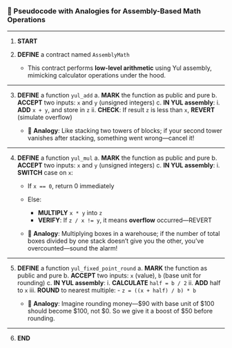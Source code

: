 ### 🧮 Pseudocode with Analogies for Assembly-Based Math Operations

---

1. **START**

2. **DEFINE** a contract named `AssemblyMath`

   * This contract performs **low-level arithmetic** using Yul assembly, mimicking calculator operations under the hood.

---

3. **DEFINE** a function `yul_add`
   a. **MARK** the function as public and pure
   b. **ACCEPT** two inputs: `x` and `y` (unsigned integers)
   c. **IN YUL assembly**:
   i. **ADD** `x + y`, and store in `z`
   ii. **CHECK**: If result `z` is less than `x`, **REVERT** (simulate overflow)

   * 🧠 **Analogy**: Like stacking two towers of blocks; if your second tower vanishes after stacking, something went wrong—cancel it!

---

4. **DEFINE** a function `yul_mul`
   a. **MARK** the function as public and pure
   b. **ACCEPT** two inputs: `x` and `y` (unsigned integers)
   c. **IN YUL assembly**:
   i. **SWITCH** case on `x`:

   * If `x == 0`, return 0 immediately
   * Else:

     * **MULTIPLY** `x * y` into `z`
     * **VERIFY**: If `z / x != y`, it means **overflow** occurred—REVERT
   * 🧠 **Analogy**: Multiplying boxes in a warehouse; if the number of total boxes divided by one stack doesn’t give you the other, you’ve overcounted—sound the alarm!

---

5. **DEFINE** a function `yul_fixed_point_round`
   a. **MARK** the function as public and pure
   b. **ACCEPT** two inputs: `x` (value), `b` (base unit for rounding)
   c. **IN YUL assembly**:
   i. **CALCULATE** `half = b / 2`
   ii. **ADD** half to `x`
   iii. **ROUND** to nearest multiple:
   \- `z = ((x + half) / b) * b`

   * 🧠 **Analogy**: Imagine rounding money—\$90 with base unit of \$100 should become \$100, not \$0. So we give it a boost of \$50 before rounding.

---

6. **END**


